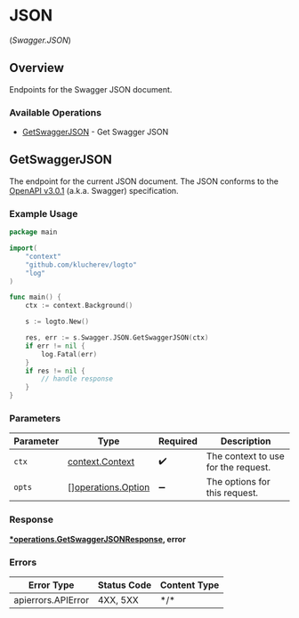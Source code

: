 # JSON
(*Swagger.JSON*)

## Overview

Endpoints for the Swagger JSON document.

### Available Operations

* [GetSwaggerJSON](#getswaggerjson) - Get Swagger JSON

## GetSwaggerJSON

The endpoint for the current JSON document. The JSON conforms to the [OpenAPI v3.0.1](https://spec.openapis.org/oas/v3.0.1) (a.k.a. Swagger) specification.

### Example Usage

```go
package main

import(
	"context"
	"github.com/klucherev/logto"
	"log"
)

func main() {
    ctx := context.Background()

    s := logto.New()

    res, err := s.Swagger.JSON.GetSwaggerJSON(ctx)
    if err != nil {
        log.Fatal(err)
    }
    if res != nil {
        // handle response
    }
}
```

### Parameters

| Parameter                                                | Type                                                     | Required                                                 | Description                                              |
| -------------------------------------------------------- | -------------------------------------------------------- | -------------------------------------------------------- | -------------------------------------------------------- |
| `ctx`                                                    | [context.Context](https://pkg.go.dev/context#Context)    | :heavy_check_mark:                                       | The context to use for the request.                      |
| `opts`                                                   | [][operations.Option](../../models/operations/option.md) | :heavy_minus_sign:                                       | The options for this request.                            |

### Response

**[*operations.GetSwaggerJSONResponse](../../models/operations/getswaggerjsonresponse.md), error**

### Errors

| Error Type         | Status Code        | Content Type       |
| ------------------ | ------------------ | ------------------ |
| apierrors.APIError | 4XX, 5XX           | \*/\*              |